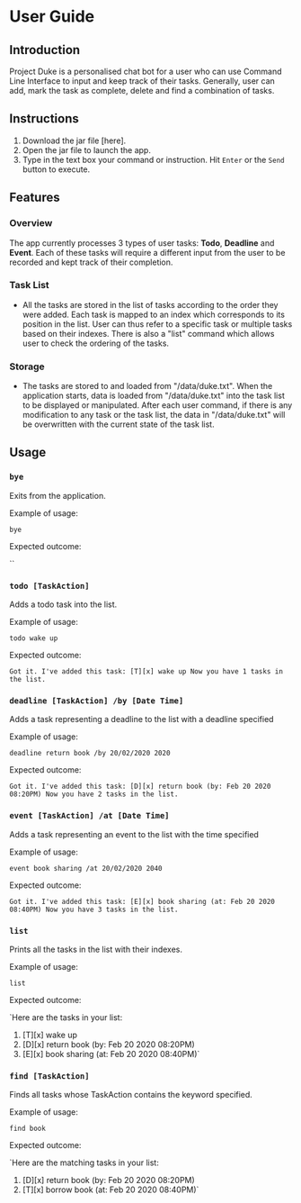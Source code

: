 # User Guide

## Introduction

Project Duke is a personalised chat bot for a user
who can use Command Line Interface to input and keep 
track of their tasks. Generally, user can add, mark 
the task as complete, delete and find a combination of 
tasks. 

## Instructions
  1. Download the jar file [here].
  2. Open the jar file to launch the app.
  3. Type in the text box your command or instruction. Hit `Enter` or the `Send` button to execute.

## Features 

### Overview

The app currently processes 3 types of user tasks: **Todo**, **Deadline** and **Event**. Each of these tasks will require a different input from the user to be recorded and kept track of their completion. 

### Task List

- All the tasks are stored in the list of tasks according to the order they were added. Each task is mapped to an index which corresponds to its position in the list. User can thus refer to a specific task or multiple tasks based on their indexes. There is also a "list" command which allows user to check the ordering of the tasks.

### Storage

- The tasks are stored to and loaded from "/data/duke.txt". When the application starts, data is loaded from "/data/duke.txt" into the task list to be displayed or manipulated. After each user command, if there is any modification to any task or the task list, the data in "/data/duke.txt" will be overwritten with the current state of the task list.

## Usage

### `bye`

Exits from the application.

Example of usage: 

`bye`

Expected outcome:

``

### `todo [TaskAction]` 
 
Adds a todo task into the list.

Example of usage: 

`todo wake up`

Expected outcome:

`Got it. I've added this task:
 [T][x] wake up
Now you have 1 tasks in the list.`

### `deadline [TaskAction] /by [Date Time]`

Adds a task representing a deadline to the list with a deadline specified

Example of usage: 

`deadline return book /by 20/02/2020 2020`

Expected outcome:

`Got it. I've added this task:
 [D][x] return book (by: Feb 20 2020 08:20PM)
Now you have 2 tasks in the list.`

### `event [TaskAction] /at [Date Time]`

Adds a task representing an event to the list with the time specified

Example of usage: 

`event book sharing /at 20/02/2020 2040`

Expected outcome:

`Got it. I've added this task:
 [E][x] book sharing (at: Feb 20 2020 08:40PM)
Now you have 3 tasks in the list.`

### `list`

Prints all the tasks in the list with their indexes.

Example of usage: 

`list`

Expected outcome:

`Here are the tasks in your list:
1. [T][x] wake up
2. [D][x] return book (by: Feb 20 2020 08:20PM)
3. [E][x] book sharing (at: Feb 20 2020 08:40PM)`

### `find [TaskAction]`

Finds all tasks whose TaskAction contains the keyword specified.

Example of usage:

`find book`

Expected outcome:

`Here are the matching tasks in your list:
1. [D][x] return book (by: Feb 20 2020 08:20PM)
2. [T][x] borrow book (at: Feb 20 2020 08:40PM)`
